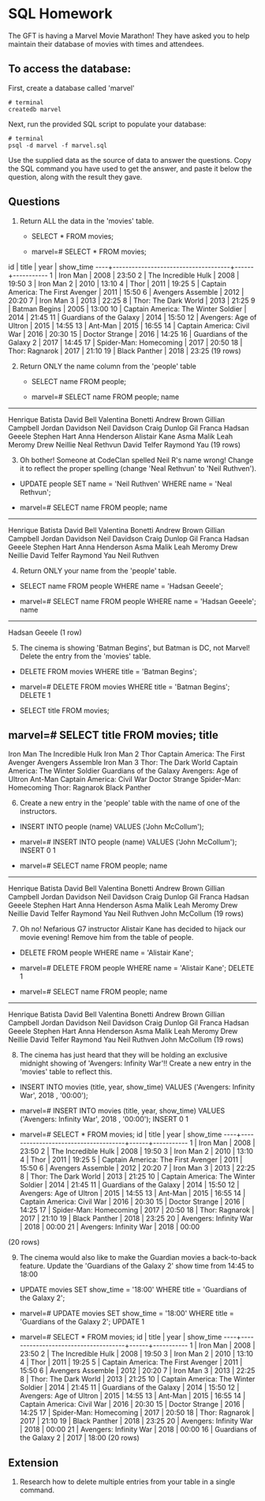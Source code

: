 # SQL Homework

The GFT is having a Marvel Movie Marathon! They have asked you to help maintain their database of movies with times and attendees.

## To access the database:

First, create a database called 'marvel'

```
# terminal
createdb marvel
```

Next, run the provided SQL script to populate your database:

```
# terminal
psql -d marvel -f marvel.sql
```

Use the supplied data as the source of data to answer the questions.  Copy the SQL command you have used to get the answer, and paste it below the question, along with the result they gave.

## Questions

1. Return ALL the data in the 'movies' table.
    - SELECT * FROM movies;

   - marvel=# SELECT * FROM movies;

 id |                title                | year | show_time
----+-------------------------------------+------+-----------
  1 | Iron Man                            | 2008 | 23:50
  2 | The Incredible Hulk                 | 2008 | 19:50
  3 | Iron Man 2                          | 2010 | 13:10
  4 | Thor                                | 2011 | 19:25
  5 | Captain America: The First Avenger  | 2011 | 15:50
  6 | Avengers Assemble                   | 2012 | 20:20
  7 | Iron Man 3                          | 2013 | 22:25
  8 | Thor: The Dark World                | 2013 | 21:25
  9 | Batman Begins                       | 2005 | 13:00
 10 | Captain America: The Winter Soldier | 2014 | 21:45
 11 | Guardians of the Galaxy             | 2014 | 15:50
 12 | Avengers: Age of Ultron             | 2015 | 14:55
 13 | Ant-Man                             | 2015 | 16:55
 14 | Captain America: Civil War          | 2016 | 20:30
 15 | Doctor Strange                      | 2016 | 14:25
 16 | Guardians of the Galaxy 2           | 2017 | 14:45
 17 | Spider-Man: Homecoming              | 2017 | 20:50
 18 | Thor: Ragnarok                      | 2017 | 21:10
 19 | Black Panther                       | 2018 | 23:25
(19 rows)

<!-- ........................................................................ -->

2. Return ONLY the name column from the 'people' table

   - SELECT name FROM people;

   - marvel=# SELECT name FROM people;
       name        
-------------------
 Henrique Batista
 David Bell
 Valentina Bonetti
 Andrew Brown
 Gillian Campbell
 Jordan Davidson
 Neil Davidson
 Craig Dunlop
 Gil Franca
 Hadsan Geeele
 Stephen Hart
 Anna Henderson
 Alistair Kane
 Asma Malik
 Leah Meromy
 Drew Neillie
 Neal Rethvun
 David Telfer
 Raymond Yau
(19 rows)

<!-- ....................................................................................... -->

3. Oh bother! Someone at CodeClan spelled Neil R's name wrong! Change it to reflect the proper spelling (change 'Neal Rethvun' to 'Neil Ruthven').

- UPDATE people SET name = 'Neil Ruthven' WHERE name = 'Neal Rethvun';

- marvel=# SELECT name FROM people;
       name        
-------------------
 Henrique Batista
 David Bell
 Valentina Bonetti
 Andrew Brown
 Gillian Campbell
 Jordan Davidson
 Neil Davidson
 Craig Dunlop
 Gil Franca
 Hadsan Geeele
 Stephen Hart
 Anna Henderson
 Asma Malik
 Leah Meromy
 Drew Neillie
 David Telfer
 Raymond Yau
 Neil Ruthven

<!--............................................................................. -->


4. Return ONLY your name from the 'people' table.

- SELECT name FROM people WHERE name = 'Hadsan Geeele';

- marvel=# SELECT name FROM people WHERE name = 'Hadsan Geeele';
     name      
---------------
 Hadsan Geeele
(1 row)

<!-- ........................................................................... -->


5. The cinema is showing 'Batman Begins', but Batman is DC, not Marvel! Delete the entry from the 'movies' table.

- DELETE FROM movies WHERE title = 'Batman Begins';

- marvel=# DELETE FROM movies WHERE title = 'Batman Begins';
DELETE 1

- SELECT title FROM movies;

marvel=# SELECT title FROM movies;
                title                
-------------------------------------
 Iron Man
 The Incredible Hulk
 Iron Man 2
 Thor
 Captain America: The First Avenger
 Avengers Assemble
 Iron Man 3
 Thor: The Dark World
 Captain America: The Winter Soldier
 Guardians of the Galaxy
 Avengers: Age of Ultron
 Ant-Man
 Captain America: Civil War
 Doctor Strange
 Spider-Man: Homecoming
 Thor: Ragnarok
 Black Panther

<!-- ............................................................................. -->

6. Create a new entry in the 'people' table with the name of one of the instructors.

- INSERT INTO people (name) VALUES ('John McCollum');

- marvel=# INSERT INTO people (name) VALUES ('John McCollum');
INSERT 0 1

- marvel=# SELECT name FROM people;
       name        
-------------------
 Henrique Batista
 David Bell
 Valentina Bonetti
 Andrew Brown
 Gillian Campbell
 Jordan Davidson
 Neil Davidson
 Craig Dunlop
 Gil Franca
 Hadsan Geeele
 Stephen Hart
 Anna Henderson
 Asma Malik
 Leah Meromy
 Drew Neillie
 David Telfer
 Raymond Yau
 Neil Ruthven
 John McCollum
(19 rows)

<!-- .............................................................................. -->

7. Oh no! Nefarious G7 instructor Alistair Kane has decided to hijack our movie evening! Remove him from the table of people.

- DELETE FROM people WHERE name = 'Alistair Kane';


- marvel=# DELETE FROM people WHERE name = 'Alistair Kane';
DELETE 1

- marvel=# SELECT name FROM people;
      name        
-------------------
Henrique Batista
David Bell
Valentina Bonetti
Andrew Brown
Gillian Campbell
Jordan Davidson
Neil Davidson
Craig Dunlop
Gil Franca
Hadsan Geeele
Stephen Hart
Anna Henderson
Asma Malik
Leah Meromy
Drew Neillie
David Telfer
Raymond Yau
Neil Ruthven
John McCollum
(19 rows)

<!-- ............................................................................... -->


8. The cinema has just heard that they will be holding an exclusive midnight showing of 'Avengers: Infinity War'!! Create a new entry in the 'movies' table to reflect this.

- INSERT INTO movies (title, year, show_time) VALUES ('Avengers: Infinity War', 2018 , '00:00');

- marvel=# INSERT INTO movies (title, year, show_time) VALUES ('Avengers: Infinity War', 2018 , '00:00');
INSERT 0 1


- marvel=# SELECT * FROM movies;
 id |                title                | year | show_time
----+-------------------------------------+------+-----------
  1 | Iron Man                            | 2008 | 23:50
  2 | The Incredible Hulk                 | 2008 | 19:50
  3 | Iron Man 2                          | 2010 | 13:10
  4 | Thor                                | 2011 | 19:25
  5 | Captain America: The First Avenger  | 2011 | 15:50
  6 | Avengers Assemble                   | 2012 | 20:20
  7 | Iron Man 3                          | 2013 | 22:25
  8 | Thor: The Dark World                | 2013 | 21:25
 10 | Captain America: The Winter Soldier | 2014 | 21:45
 11 | Guardians of the Galaxy             | 2014 | 15:50
 12 | Avengers: Age of Ultron             | 2015 | 14:55
 13 | Ant-Man                             | 2015 | 16:55
 14 | Captain America: Civil War          | 2016 | 20:30
 15 | Doctor Strange                      | 2016 | 14:25
 17 | Spider-Man: Homecoming              | 2017 | 20:50
 18 | Thor: Ragnarok                      | 2017 | 21:10
 19 | Black Panther                       | 2018 | 23:25
 20 | Avengers: Infinity War              | 2018 | 00:00
 21 | Avengers: Infinity War              | 2018 | 00:00

(20 rows)

<!-- ................................................................................. -->

9. The cinema would also like to make the Guardian movies a back-to-back feature. Update the 'Guardians of the Galaxy 2' show time from 14:45 to 18:00



- UPDATE movies SET show_time = '18:00' WHERE title = 'Guardians of the Galaxy 2';

- marvel=# UPDATE movies SET show_time = '18:00' WHERE title = 'Guardians of the Galaxy 2';
UPDATE 1

- marvel=# SELECT * FROM movies;
 id |                title                | year | show_time
----+-------------------------------------+------+-----------
  1 | Iron Man                            | 2008 | 23:50
  2 | The Incredible Hulk                 | 2008 | 19:50
  3 | Iron Man 2                          | 2010 | 13:10
  4 | Thor                                | 2011 | 19:25
  5 | Captain America: The First Avenger  | 2011 | 15:50
  6 | Avengers Assemble                   | 2012 | 20:20
  7 | Iron Man 3                          | 2013 | 22:25
  8 | Thor: The Dark World                | 2013 | 21:25
 10 | Captain America: The Winter Soldier | 2014 | 21:45
 11 | Guardians of the Galaxy             | 2014 | 15:50
 12 | Avengers: Age of Ultron             | 2015 | 14:55
 13 | Ant-Man                             | 2015 | 16:55
 14 | Captain America: Civil War          | 2016 | 20:30
 15 | Doctor Strange                      | 2016 | 14:25
 17 | Spider-Man: Homecoming              | 2017 | 20:50
 18 | Thor: Ragnarok                      | 2017 | 21:10
 19 | Black Panther                       | 2018 | 23:25
 20 | Avengers: Infinity War              | 2018 | 00:00
 21 | Avengers: Infinity War              | 2018 | 00:00
 16 | Guardians of the Galaxy 2           | 2017 | 18:00
(20 rows)

<!-- ............................................................................. -->

## Extension

1. Research how to delete multiple entries from your table in a single command.
